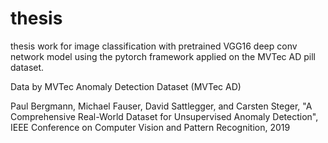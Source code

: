 # thesis
thesis work for image classification with pretrained VGG16 deep conv network model using the pytorch framework applied on the MVTec AD pill dataset.


Data by MVTec Anomaly Detection Dataset (MVTec AD)

Paul Bergmann, Michael Fauser, David Sattlegger, and Carsten Steger, "A Comprehensive Real-World Dataset for Unsupervised Anomaly Detection", IEEE Conference on Computer Vision and Pattern Recognition, 2019
